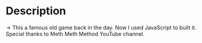 # Description
 -> This a famous old game back in the day. Now I used JavaScript to built it. Special thanks to Meth Meth Method YouTube channel.
